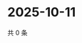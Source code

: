 # 2025-10-11

共 0 条

<!-- BEGIN ZHIHUVIDEO -->
<!-- 最后更新时间 Sat Oct 11 2025 20:18:54 GMT+0800 (China Standard Time) -->

<!-- END ZHIHUVIDEO -->
